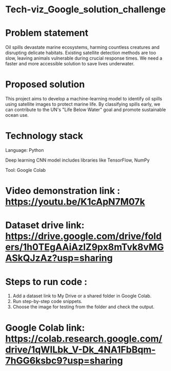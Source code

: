 # Tech-viz_Google_solution_challenge



# Problem statement 
Oil spills devastate marine ecosystems, harming countless creatures and disrupting delicate habitats. Existing satellite detection methods are too slow, leaving animals vulnerable during crucial response times. We need a faster and more accessible solution to save lives underwater.


# Proposed solution 
This project aims to develop a machine-learning model to identify oil spills using satellite images to protect marine life. By classifying spills early, we can contribute to the UN's "Life Below Water" goal and promote sustainable ocean use.

# Technology stack 

 Language: Python 

 Deep learning CNN model includes libraries like TensorFlow, NumPy

 Tool: Google Colab

# Video demonstration link : https://youtu.be/K1cApN7M07k

# Dataset drive link:  https://drive.google.com/drive/folders/1h0TEgAAiAzlZ9px8mTvk8vMGASkQJzAz?usp=sharing

# Steps to run code :
1. Add a dataset link to My Drive or a shared folder in Google Colab.
2. Run step-by-step code snippets. 
3. Choose the image for testing from the folder and check the output.

# Google Colab link: https://colab.research.google.com/drive/1qWILbk_V-Dk_4NA1FbBqm-7hGG6ksbc9?usp=sharing
